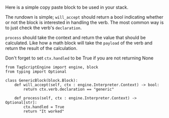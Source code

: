 Here is a simple copy paste block to be used in your stack.

The rundown is simple; `will_accept` should return a bool indicating whether
or not the block is interested in handling the verb. The most common way is
to just check the verb's `declaration`.

`process` should take the context and return the value that should be calculated.
Like how a math block will take the `payload` of the verb and return the result
of the calculation.

Don't forget to set `ctx.handled` to be True if you are not returning None

```
from TagScriptEngine import engine, block
from typing import Optional

class GenericBlock(block.Block):
    def will_accept(self, ctx : engine.Interpreter.Context) -> bool:
        return ctx.verb.declaration == "generic"

    def process(self, ctx : engine.Interpreter.Context) -> Optional[str]:
        ctx.handled = True
        return "It worked"
```